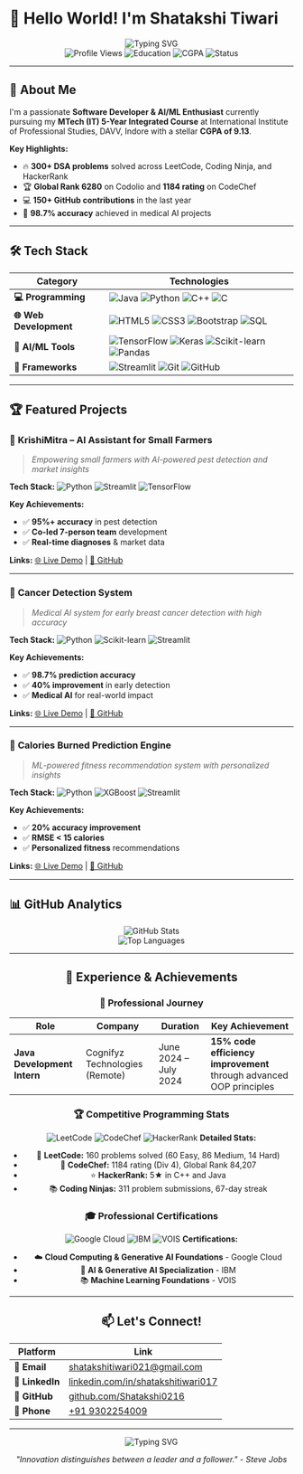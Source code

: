 # 👋 Hello World! I'm Shatakshi Tiwari

<div align="center">
  <img src="https://readme-typing-svg.herokuapp.com?font=Fira+Code&weight=500&size=28&pause=1000&color=8B5CF6&center=true&vCenter=true&width=435&lines=AI%2FML+Enthusiast;Software+Developer;Problem+Solver;Innovator" alt="Typing SVG" />
</div>

<div align="center">
  <img src="https://komarev.com/ghpvc/?username=Shatakshi0216&style=flat-square&color=8B5CF6" alt="Profile Views" />
  <img src="https://img.shields.io/badge/MTech%20IT-5%20Year%20Integrated-blue?style=flat-square&logo=graduation-cap" alt="Education" />
  <img src="https://img.shields.io/badge/CGPA-9.13-brightgreen?style=flat-square" alt="CGPA" />
  <img src="https://img.shields.io/badge/Status-Available%20for%20Opportunities-success?style=flat-square" alt="Status" />
</div>

---

## 🚀 About Me

I'm a passionate **Software Developer & AI/ML Enthusiast** currently pursuing my **MTech (IT) 5-Year Integrated Course** at International Institute of Professional Studies, DAVV, Indore with a stellar **CGPA of 9.13**. 

**Key Highlights:**
- 🔥 **300+ DSA problems** solved across LeetCode, Coding Ninja, and HackerRank
- 🏆 **Global Rank 6280** on Codolio and **1184 rating** on CodeChef
- 💻 **150+ GitHub contributions** in the last year
- 🌟 **98.7% accuracy** achieved in medical AI projects

---

## 🛠️ Tech Stack

| Category | Technologies |
|----------|-------------|
| **💻 Programming** | ![Java](https://img.shields.io/badge/Java-ED8B00?style=for-the-badge&logo=java&logoColor=white) ![Python](https://img.shields.io/badge/Python-3776AB?style=for-the-badge&logo=python&logoColor=white) ![C++](https://img.shields.io/badge/C%2B%2B-00599C?style=for-the-badge&logo=c%2B%2B&logoColor=white) ![C](https://img.shields.io/badge/C-00599C?style=for-the-badge&logo=c&logoColor=white) |
| **🌐 Web Development** | ![HTML5](https://img.shields.io/badge/HTML5-E34F26?style=for-the-badge&logo=html5&logoColor=white) ![CSS3](https://img.shields.io/badge/CSS3-1572B6?style=for-the-badge&logo=css3&logoColor=white) ![Bootstrap](https://img.shields.io/badge/Bootstrap-563D7C?style=for-the-badge&logo=bootstrap&logoColor=white) ![SQL](https://img.shields.io/badge/SQL-000000?style=for-the-badge&logo=mysql&logoColor=white) |
| **🤖 AI/ML Tools** | ![TensorFlow](https://img.shields.io/badge/TensorFlow-FF6F00?style=for-the-badge&logo=tensorflow&logoColor=white) ![Keras](https://img.shields.io/badge/Keras-D00000?style=for-the-badge&logo=keras&logoColor=white) ![Scikit-learn](https://img.shields.io/badge/scikit--learn-F7931E?style=for-the-badge&logo=scikit-learn&logoColor=white) ![Pandas](https://img.shields.io/badge/Pandas-150458?style=for-the-badge&logo=pandas&logoColor=white) |
| **🚀 Frameworks** | ![Streamlit](https://img.shields.io/badge/Streamlit-FF4B4B?style=for-the-badge&logo=streamlit&logoColor=white) ![Git](https://img.shields.io/badge/Git-F05032?style=for-the-badge&logo=git&logoColor=white) ![GitHub](https://img.shields.io/badge/GitHub-100000?style=for-the-badge&logo=github&logoColor=white) |

---

## 🏆 Featured Projects

### 🌾 **KrishiMitra – AI Assistant for Small Farmers**
> *Empowering small farmers with AI-powered pest detection and market insights*

<div align="left">
  
**Tech Stack:** ![Python](https://img.shields.io/badge/Python-3776AB?style=flat-square&logo=python&logoColor=white) ![Streamlit](https://img.shields.io/badge/Streamlit-FF4B4B?style=flat-square&logo=streamlit&logoColor=white) ![TensorFlow](https://img.shields.io/badge/TensorFlow-FF6F00?style=flat-square&logo=tensorflow&logoColor=white)

**Key Achievements:**
- ✅ **95%+ accuracy** in pest detection    
- ✅ **Co-led 7-person team** development
- ✅ **Real-time diagnoses** & market data

**Links:** [🌐 Live Demo](https://krishimitra-ai.streamlit.app/) | [📁 GitHub](https://github.com/shivamr021/KrishiMitra-AI)

</div>

---

### 🏥 **Cancer Detection System**
> *Medical AI system for early breast cancer detection with high accuracy*

<div align="left">
  
**Tech Stack:** ![Python](https://img.shields.io/badge/Python-3776AB?style=flat-square&logo=python&logoColor=white) ![Scikit-learn](https://img.shields.io/badge/scikit--learn-F7931E?style=flat-square&logo=scikit-learn&logoColor=white) ![Streamlit](https://img.shields.io/badge/Streamlit-FF4B4B?style=flat-square&logo=streamlit&logoColor=white)

**Key Achievements:**
- ✅ **98.7% prediction accuracy**
- ✅ **40% improvement** in early detection
- ✅ **Medical AI** for real-world impact

**Links:** [🌐 Live Demo](https://breast-cancer-detectorr.streamlit.app/) | [📁 GitHub](https://github.com/Shatakshi0216/breast-cancer-detector)

</div>

---

### 💪 **Calories Burned Prediction Engine**
> *ML-powered fitness recommendation system with personalized insights*

<div align="left">
  
**Tech Stack:** ![Python](https://img.shields.io/badge/Python-3776AB?style=flat-square&logo=python&logoColor=white) ![XGBoost](https://img.shields.io/badge/XGBoost-337AB7?style=flat-square&logo=xgboost&logoColor=white) ![Streamlit](https://img.shields.io/badge/Streamlit-FF4B4B?style=flat-square&logo=streamlit&logoColor=white)

**Key Achievements:**
- ✅ **20% accuracy improvement**
- ✅ **RMSE < 15 calories**
- ✅ **Personalized fitness** recommendations

**Links:** [🌐 Live Demo](https://calories-burned-prediction.streamlit.app/) | [📁 GitHub](https://github.com/Shatakshi0216/calories-burned-prediction)

</div>

---

## 📊 GitHub Analytics

<div align="center">
  <img src="https://github-readme-stats.vercel.app/api?username=Shatakshi0216&show_icons=true&theme=radical&hide_border=true&bg_color=0D1117&title_color=8B5CF6&text_color=FFFFFF&icon_color=8B5CF6" alt="GitHub Stats" />
  
  

<div align="center">
  <img src="https://github-readme-stats.vercel.app/api/top-langs/?username=Shatakshi0216&layout=compact&theme=radical&hide_border=true&bg_color=0D1117&title_color=8B5CF6&text_color=FFFFFF" alt="Top Languages" />
</div>

---

## 💼 Experience & Achievements

### 🏢 **Professional Journey**

| Role | Company | Duration | Key Achievement |
|------|---------|----------|----------------|
| **Java Development Intern** | Cognifyz Technologies (Remote) | June 2024 – July 2024 | **15% code efficiency improvement** through advanced OOP principles |

### 🏆 **Competitive Programming Stats**

![LeetCode](https://img.shields.io/badge/LeetCode-000000?style=for-the-badge&logo=leetcode&logoColor=white)
![CodeChef](https://img.shields.io/badge/CodeChef-5B4638?style=for-the-badge&logo=codechef&logoColor=white)
![HackerRank](https://img.shields.io/badge/HackerRank-00EA64?style=for-the-badge&logo=hackerrank&logoColor=white)
**Detailed Stats:**
- 🎯 **LeetCode:** 160 problems solved (60 Easy, 86 Medium, 14 Hard)
- 🏅 **CodeChef:** 1184 rating (Div 4), Global Rank 84,207
- ⭐ **HackerRank:** 5★ in C++ and Java
- 📚 **Coding Ninjas:** 311 problem submissions, 67-day streak

### 🎓 **Professional Certifications**

![Google Cloud](https://img.shields.io/badge/Google%20Cloud-4285F4?style=for-the-badge&logo=google-cloud&logoColor=white)
![IBM](https://img.shields.io/badge/IBM-052FAD?style=for-the-badge&logo=ibm&logoColor=white)
![VOIS](https://img.shields.io/badge/VOIS-00A3E0?style=for-the-badge&logo=vois&logoColor=white)
**Certifications:**
- ☁️ **Cloud Computing & Generative AI Foundations** - Google Cloud
- 🤖 **AI & Generative AI Specialization** - IBM  
- 📚 **Machine Learning Foundations** - VOIS

---

## 📫 Let's Connect!

<div align="center">

| Platform | Link |
|----------|------|
| 📧 **Email** | [shatakshitiwari021@gmail.com](mailto:shatakshitiwari021@gmail.com) |
| 💼 **LinkedIn** | [linkedin.com/in/shatakshitiwari017](https://www.linkedin.com/in/shatakshitiwari017) |
| 🐙 **GitHub** | [github.com/Shatakshi0216](https://github.com/Shatakshi0216) |
| 📱 **Phone** | [+91 9302254009](tel:+919302254009) |

</div>

---

<div align="center">
  <img src="https://readme-typing-svg.herokuapp.com?font=Fira+Code&weight=500&size=20&pause=1000&color=8B5CF6&center=true&vCenter=true&width=435&lines=Open+to+Collaborations;Always+Learning;Building+the+Future" alt="Typing SVG" />
  
  <br>
  
  *"Innovation distinguishes between a leader and a follower." - Steve Jobs*
</div>
